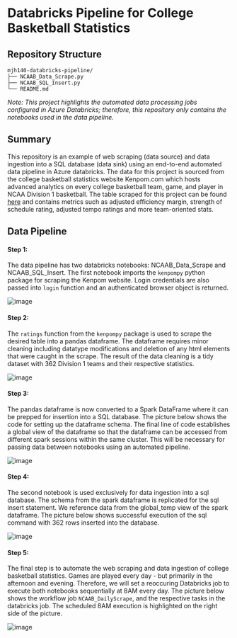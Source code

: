 # Databricks Pipeline for College Basketball Statistics

## Repository Structure
```text
mjh140-databricks-pipeline/
├── NCAAB_Data_Scrape.py
├── NCAAB_SQL_Insert.py
└── README.md
```
*Note: This project highlights the automated data processing jobs configured in Azure Databricks; therefore, this repository only contains the notebooks used in the data pipeline.*

## Summary
This repository is an example of web scraping (data source) and data ingestion into a SQL database (data sink) using an end-to-end automated data pipeline in Azure databricks. The data for this project is sourced from the college basketball statistics website Kenpom.com which hosts advanced analytics on every college basketball team, game, and player in NCAA Division 1 basketball. The table scraped for this project can be found [here](https://kenpom.com/index.php) and contains metrics such as adjusted efficiency margin, strength of schedule rating, adjusted tempo ratings and more team-oriented stats.

## Data Pipeline

#### Step 1:
The data pipeline has two databricks notebooks: NCAAB_Data_Scrape and NCAAB_SQL_Insert. The first notebook imports the `kenpompy` python package for scraping the Kenpom website. Login credentials are also passed into `login` function and an authenticated browser object is returned.

![image](https://github.com/nogibjj/mjh140-databricks-pipeline/assets/114833075/43ca8005-ce44-4dec-b137-72897233cb19)

#### Step 2:
The `ratings` function from the `kenpompy` package is used to scrape the desired table into a pandas dataframe. The dataframe requires minor cleaning including datatype modifications and deletion of any html elements that were caught in the scrape. The result of the data cleaning is a tidy dataset with 362 Division 1 teams and their respective statistics.

![image](https://github.com/nogibjj/mjh140-databricks-pipeline/assets/114833075/644faa41-ecf1-4653-995b-53a11285907c)

#### Step 3: 
The pandas dataframe is now converted to a Spark DataFrame where it can be prepped for insertion into a SQL database. The picture below shows the code for setting up the dataframe schema. The final line of code establishes a global view of the dataframe so that the dataframe can be accessed from different spark sessions within the same cluster. This will be necessary for passing data between notebooks using an automated pipeline.

![image](https://github.com/nogibjj/mjh140-databricks-pipeline/assets/114833075/a256e2a2-f155-4274-88f0-6d4bada577f8)

#### Step 4:
The second notebook is used exclusively for data ingestion into a sql database. The schema from the spark dataframe is replicated for the sql insert statement. We reference data from the global_temp view of the spark dataframe. The picture below shows successful execution of the sql command with 362 rows inserted into the database.

![image](https://github.com/nogibjj/mjh140-databricks-pipeline/assets/114833075/717ca8fb-0cd8-45ed-877a-d2b03c192d31)

#### Step 5:
The final step is to automate the web scraping and data ingestion of college basketball statistics. Games are played every day - but primarily in the afternoon and evening. Therefore, we will set a reoccuring Databricks job to execute both notebooks sequentially at 8AM every day. The picture below shows the workflow job `NCAAB_DailyScrape`, and the respective tasks in the databricks job. The scheduled 8AM execution is highlighted on the right side of the picture.

![image](https://github.com/nogibjj/mjh140-databricks-pipeline/assets/114833075/2e1643b3-e072-41be-b05a-39d164f1338e)




